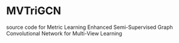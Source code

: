 # MVTriGCN
source code for Metric Learning Enhanced Semi-Supervised Graph Convolutional Network for Multi-View Learning
